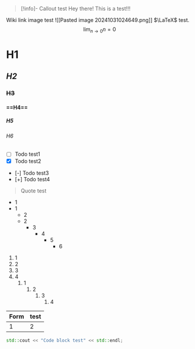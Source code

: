 >[!info]- Callout test
>Hey there! This is a test!!!

Wiki link image test
![[Pasted image 20241031024649.png]]
$\LaTeX$ test.
$$
\lim _{n\rightarrow 0}n = 0
$$
# **H1**
## *H2*
### ~~H3~~
#### ==H4==
##### H5
###### H6
- [ ] Todo test1
- [x] Todo test2
- [-] Todo test3
- [+] Todo test4

>Quote test
- 1
- 1
	- 2
	- 2
		- 3
			- 4
				- 5
					- 6
1. 1
2. 2
3. 3
4. 4
	1. 1
		1. 2
			1. 3
				1. 4

| Form | test |
| ---- | ---- |
| 1    | 2    |
```c++
std::cout << "Code block test" << std::endl;
```